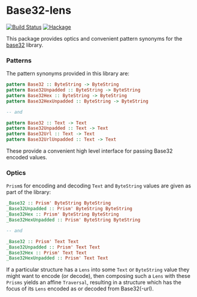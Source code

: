 # Base32-lens

[![Build Status](https://travis-ci.com/emilypi/base32-lens.svg?branch=master)](https://travis-ci.com/emilypi/base32-lens)
[![Hackage](https://img.shields.io/hackage/v/base32-lens.svg)](https://hackage.haskell.org/package/base32-lens)

This package provides optics and convenient pattern synonyms for the [base32](https://hackage.haskell.org/package/base32) library.

### Patterns

The pattern synonyms provided in this library are:

```haskell
pattern Base32 :: ByteString -> ByteString
pattern Base32Unpadded :: ByteString -> ByteString
pattern Base32Hex :: ByteString -> ByteString
pattern Base32HexUnpadded :: ByteString -> ByteString

-- and

pattern Base32 :: Text -> Text
pattern Base32Unpadded :: Text -> Text
pattern Base32Url :: Text -> Text
pattern Base32UrlUnpadded :: Text -> Text
```

These provide a convenient high level interface for passing Base32 encoded values.


### Optics

`Prism`s for encoding and decoding `Text` and `ByteString` values are given as part of the library:


```haskell
_Base32 :: Prism' ByteString ByteString
_Base32Unpadded :: Prism' ByteString ByteString
_Base32Hex :: Prism' ByteString ByteString
_Base32HexUnpadded :: Prism' ByteString ByteString

-- and

_Base32 :: Prism' Text Text
_Base32Unpadded :: Prism' Text Text
_Base32Hex :: Prism' Text Text
_Base32HexUnpadded :: Prism' Text Text
```

If a particular structure has a `Lens` into some `Text` or `ByteString` value they might want to encode (or decode), then composing such a `Lens` with these `Prisms` yields an affine `Traversal`, resulting in a structure which has the focus of its `Lens` encoded as or decoded from Base32(-url).
